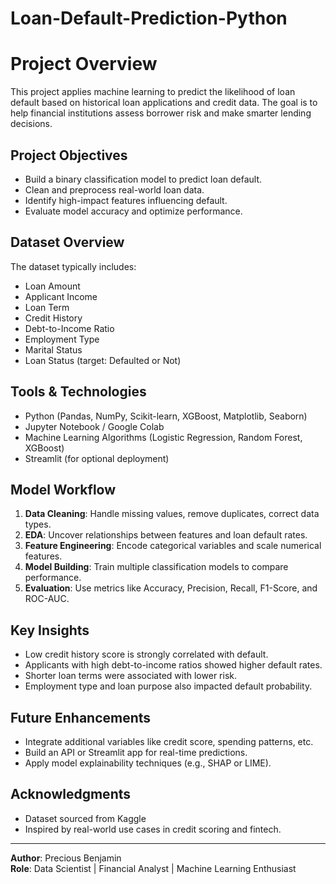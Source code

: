 # Loan-Default-Prediction-Python

# Project Overview
This project applies machine learning to predict the likelihood of loan default based on historical loan applications and credit data. The goal is to help financial institutions assess borrower risk and make smarter lending decisions.

## Project Objectives

- Build a binary classification model to predict loan default.
- Clean and preprocess real-world loan data.
- Identify high-impact features influencing default.
- Evaluate model accuracy and optimize performance.

## Dataset Overview

The dataset typically includes:
- Loan Amount
- Applicant Income
- Loan Term
- Credit History
- Debt-to-Income Ratio
- Employment Type
- Marital Status
- Loan Status (target: Defaulted or Not)

## Tools & Technologies

- Python (Pandas, NumPy, Scikit-learn, XGBoost, Matplotlib, Seaborn)
- Jupyter Notebook / Google Colab
- Machine Learning Algorithms (Logistic Regression, Random Forest, XGBoost)
- Streamlit (for optional deployment)

## Model Workflow

1. **Data Cleaning**: Handle missing values, remove duplicates, correct data types.
2. **EDA**: Uncover relationships between features and loan default rates.
3. **Feature Engineering**: Encode categorical variables and scale numerical features.
4. **Model Building**: Train multiple classification models to compare performance.
5. **Evaluation**: Use metrics like Accuracy, Precision, Recall, F1-Score, and ROC-AUC.

## Key Insights

- Low credit history score is strongly correlated with default.
- Applicants with high debt-to-income ratios showed higher default rates.
- Shorter loan terms were associated with lower risk.
- Employment type and loan purpose also impacted default probability.

## Future Enhancements

- Integrate additional variables like credit score, spending patterns, etc.
- Build an API or Streamlit app for real-time predictions.
- Apply model explainability techniques (e.g., SHAP or LIME).


## Acknowledgments

- Dataset sourced from Kaggle
- Inspired by real-world use cases in credit scoring and fintech.

---

**Author**: Precious Benjamin  
**Role**: Data Scientist | Financial Analyst | Machine Learning Enthusiast


